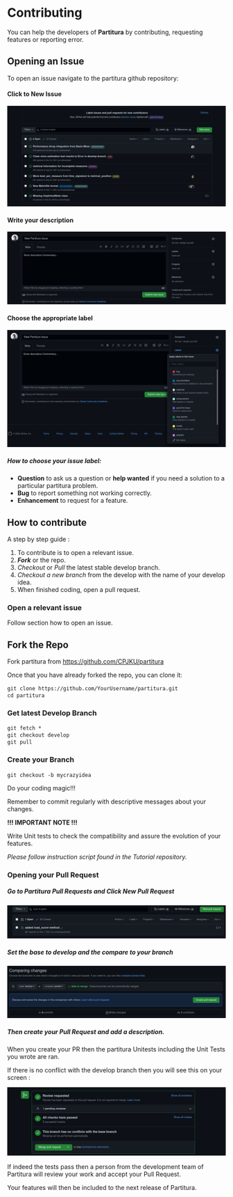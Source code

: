 # Contributing

You can help the developers of **Partitura** by contributing, requesting features or reporting error.

## Opening an Issue

To open an issue navigate to the partitura github repository:

[Repository]: https://github.com/CPJKU/partitura/issues	"Partitura Issues Link"

#### Click to **New Issue**

![](docs/source/images/issue_page.png)

#### Write your description

![](docs/source/images/writing_issue.png)

#### Choose the appropriate label

![](docs/source/images/issue_choosing_label.png)

##### How to choose your issue label:

- **Question** to ask us a question or **help wanted** if you need a solution to a particular partitura problem.
- **Bug** to report something not working correctly.
- **Enhancement** to request for a feature.

## How to contribute

A step by step guide :

1. To contribute is to open a relevant issue.
2. ***Fork*** or the repo.
3. *Checkout* or *Pull* the latest stable develop branch.
4. *Checkout a new branch* from the develop with the name of your develop idea.
5. When finished coding, open a pull request.

### Open a relevant issue

Follow section how to open an issue.

## **Fork** the Repo

Fork partitura from 
https://github.com/CPJKU/partitura

Once that you have already forked the repo, you can clone it:
```shell
git clone https://github.com/YourUsername/partitura.git
cd partitura
```

### Get latest Develop Branch

```shell
git fetch *
git checkout develop
git pull
```

### Create your Branch

```shel
git checkout -b mycrazyidea
```

Do your coding magic!!!

Remember to commit regularly with descriptive messages about your changes.

**!!! IMPORTANT NOTE !!!**

Write Unit tests to check the compatibility and assure the evolution of your features.

*Please follow instruction script found in the Tutorial repository.*

### Opening your Pull Request

##### Go to Partitura Pull Requests and Click New Pull Request

[Partitura Pull Requests]: https://github.com/CPJKU/partitura/pulls	"Partitura Pull Requests"

![](docs/source/images/pull_requests.png)

##### Set the base to develop and the compare to your branch

![](docs/source/images/open_pull_request.png)

##### Then create your Pull Request and add a description.

When you create your PR then the partitura Unitests including the Unit Tests you wrote are ran.

If there is no conflict with the develop branch then you will see this on your screen :

![](docs/source/images/unitest_pass.png)

If indeed the tests pass then a person from the development team of Partitura will review your work and accept your Pull Request.

Your features will then be included to the next release of Partitura.